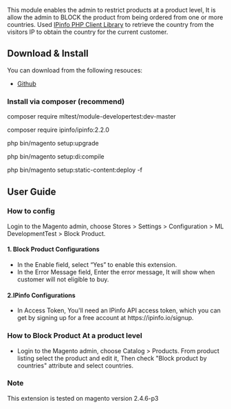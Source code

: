 This module enables the admin to restrict products at a product level, It is allow the admin to BLOCK the product from being ordered from one or more
countries.
Used <a href="https://github.com/ipinfo/php">IPinfo PHP Client Library</a> to retrieve the country from the visitors IP to obtain the country for the current customer.

**<h2>Download & Install</h2>**

You can download from the following resouces:

<ul><li><a href="https://github.com/hpmagento/mldevelopertest">Github</a></li></ul>

<h3>Install via composer (recommend)</h3>
<p>composer require mltest/module-developertest:dev-master</p>
<p>composer require ipinfo/ipinfo:2.2.0</p>
<p>php bin/magento setup:upgrade</p>
<p>php bin/magento setup:di:compile</p>
<p>php bin/magento setup:static-content:deploy -f</p>


**<h2>User Guide</h2>**

**<h3>How to config</h3>**
Login to the Magento admin, choose Stores > Settings > Configuration > ML DevelopmentTest > Block Product.
<p>
<h4>1. Block Product Configurations</h4>
<ul><li>In the Enable field, select “Yes” to enable this extension.</li>
<li>In the Error Message field, Enter the error message, It will show when customer will not eligible to buy.</li>
</p>
</ul>
<p>
<h4>2.IPinfo Configurations</h4>
<ul><li>In Access Token, You'll need an IPinfo API access token, which you can get by signing up for a free account at https://ipinfo.io/signup.</li></ul>
</p>
<p>
<h3>How to Block Product At a product level</h3>
<ul><li>Login to the Magento admin, choose Catalog > Products. From product listing select the product and edit it, Then check "Block product by countries" attribute and select countries.</li></ul> 
</p>
<h3>Note</h3>
<p>This extension is tested on magento version 2.4.6-p3</p>
